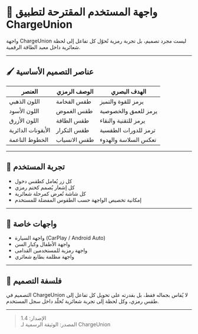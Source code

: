 # 🎨 واجهة المستخدم المقترحة لتطبيق ChargeUnion

واجهة ChargeUnion ليست مجرد تصميم، بل تجربة رمزية تُحوّل كل تفاعل إلى لحظة شعائرية داخل معبد الطاقة الرقمية.

---

## 🖌️ عناصر التصميم الأساسية

| العنصر            | الوصف الرمزي              | الهدف البصري                     |
|-------------------|---------------------------|----------------------------------|
| اللون الذهبي      | طقس الفخامة               | يرمز للقوة والتميز               |
| اللون الأسود      | طقس الغموض                | يرمز للعمق والخصوصية             |
| اللون الأزرق      | طقس الطاقة                | يرمز للتقنية والنقاء             |
| الأيقونات الدائرية| طقس التكرار               | ترمز للدورات الطقسية             |
| الخطوط الناعمة    | طقس الانسياب              | تعكس السلاسة والهدوء             |

---

## 🧭 تجربة المستخدم

- كل زر يُعامل كطقس دخول  
- كل إشعار يُصمم كختم رمزي  
- كل شاشة تُعرض كمرحلة شعائرية  
- إمكانية تخصيص الواجهة حسب الطقوس المفضلة للمستخدم

---

## 📱 واجهات خاصة

- واجهة السيارة (CarPlay / Android Auto)  
- واجهة الأطفال وكبار السن  
- واجهة رمزية للمستخدمين القدامى  
- واجهة مظلمة بطابع شعائري

---

## 🧬 فلسفة التصميم

التصميم في ChargeUnion لا يُقاس بجماله فقط، بل بقدرته على تحويل كل تفاعل إلى طقس رمزي، وكل لحظة إلى تجربة شعائرية تُخلّد داخل سجل المستخدم.

---

> الإصدار: 1.4  
> المصدر: الوثيقة الرسمية لـ ChargeUnion
